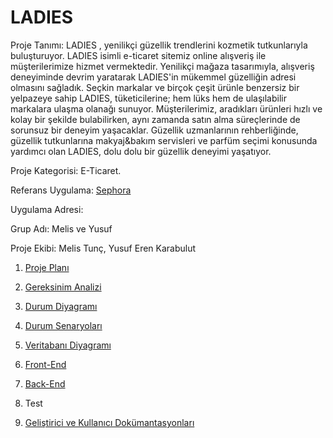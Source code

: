 
# LADIES

Proje Tanımı: LADIES , yenilikçi güzellik trendlerini kozmetik tutkunlarıyla buluşturuyor. LADIES isimli  e-ticaret sitemiz online alışveriş ile müşterilerimize hizmet vermektedir. Yenilikçi mağaza tasarımıyla, alışveriş deneyiminde devrim yaratarak LADIES'in mükemmel güzelliğin adresi olmasını sağladık. Seçkin markalar ve birçok çeşit ürünle benzersiz bir yelpazeye sahip LADIES, tüketicilerine; hem lüks hem de ulaşılabilir markalara ulaşma olanağı sunuyor. Müşterilerimiz, aradıkları ürünleri hızlı ve kolay bir şekilde bulabilirken, aynı zamanda satın alma süreçlerinde de sorunsuz bir deneyim yaşacaklar. Güzellik uzmanlarının rehberliğinde, güzellik tutkunlarına makyaj&bakım servisleri ve parfüm seçimi konusunda yardımcı olan LADIES, dolu dolu bir güzellik deneyimi yaşatıyor.


Proje Kategorisi: E-Ticaret.

Referans Uygulama: [Sephora](https://www.sephora.com.tr/)

Uygulama Adresi: 

Grup Adı: Melis ve Yusuf

Proje Ekibi: Melis Tunç, Yusuf Eren Karabulut

1. [Proje Planı](ProjePlan.md)

2. [Gereksinim Analizi](GereksinimAnalizi.md)

3. [Durum Diyagramı](DurumDiyagramı.md)

4. [Durum Senaryoları](DurumSenaryoları.md)

5. [Veritabanı Diyagramı](VeritabanıDiyagramı.md)

6. [Front-End](Frontend.md)

7. [Back-End](Backend.md)

8. Test

9. [Geliştirici ve Kullanıcı Dokümantasyonları](GeliştiriciveKullanıcıDokümantasyonları.md)

